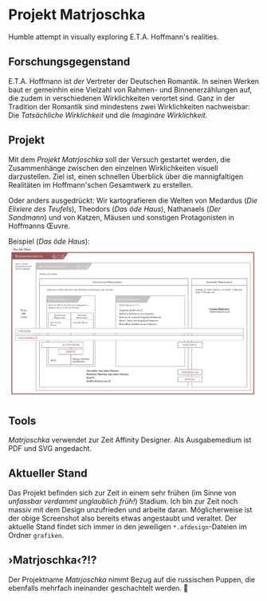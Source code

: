 # Projekt Matrjoschka
Humble attempt in visually exploring E.T.A. Hoffmann's realities.

## Forschungsgegenstand
E.T.A. Hoffmann ist *der* Vertreter der Deutschen Romantik. In seinen Werken baut er gemeinhin eine Vielzahl von Rahmen- und Binnenerzählungen auf, die zudem in verschiedenen Wirklichkeiten verortet sind. Ganz in der Tradition der Romantik sind mindestens zwei Wirklichkeiten nachweisbar: Die *Tatsächliche Wirklichkeit* und die *Imaginäre Wirklichkeit*. 

## Projekt
Mit dem *Projekt Matrjoschka* soll der Versuch gestartet werden, die Zusammenhänge zwischen den einzelnen Wirklichkeiten visuell darzustellen. Ziel ist, einen schnellen Überblick über die mannigfaltigen Realitäten im Hoffmann'schen Gesamtwerk zu erstellen. 

Oder anders ausgedrückt: Wir kartografieren die Welten von Medardus (*Die Elixiere des Teufels*), Theodors (*Das öde Haus*), Nathanaels (*Der Sandmann*) und von Katzen, Mäusen und sonstigen Protagonisten in Hoffmanns Œuvre.  

Beispiel (*Das öde Haus*):
![Alt text](img/DasOedeHaus.jpg?raw=true "Infografik Das öde Haus")

## Tools
*Matrjoschka* verwendet zur Zeit Affinity Designer. Als Ausgabemedium ist PDF und SVG angedacht. 

## Aktueller Stand
Das Projekt befinden sich zur Zeit in einem sehr frühen (im Sinne von *unfassbar verdammt unglaublich früh!*) Stadium. Ich bin zur Zeit noch massiv mit dem Design unzufrieden und arbeite daran. Möglicherweise ist der obige Screenshot also bereits etwas angestaubt und veraltet. Der aktuelle Stand findet sich immer in den jeweiligen `*.afdesign`-Dateien im Ordner `grafiken`.  

## ›Matrjoschka‹?!?
Der Projektname *Matrjoschka* nimmt Bezug auf die russischen Puppen, die ebenfalls mehrfach ineinander geschachtelt werden. 
:dolls:
